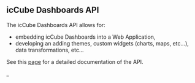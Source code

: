 ## icCube Dashboards API

The icCube Dashboards API allows for:

- embedding icCube Dashboards into a Web Application,
- developing an adding themes, custom widgets (charts, maps, etc...), data transformations, etc...

See this [page](./doc/Overview.md) for a detailed documentation of the API.

_
